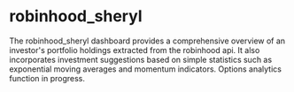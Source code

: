 # robinhood_sheryl
The robinhood_sheryl dashboard provides a comprehensive overview of an investor's portfolio holdings extracted from the robinhood api.</b>
It also incorporates investment suggestions based on simple statistics such as exponential moving averages and momentum indicators.</b>
Options analytics function in progress.
